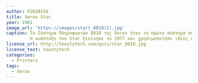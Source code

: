 ```yaml
---
author: P2020156
title: Xerox Star
year: 1981
image_url: 'https://images/start_8010(1).jpg'
caption: Το Σύστημα Πληροφοριών 8010 της Xerox ήταν το πρώτο σύστημα που χρησιμοποίησε μια πλήρως ενσωματωμένη σουίτα μεταφοράς και εφαρμογών για επιτραπέζιους υπολογιστές. Αρχικά ο όρος "Star" αναφερόταν στην επιφάνεια εργασίας και το λογισμικό εφαρμογών. Ωστόσο, το σύστημα στο σύνολό του έγινε ευρέως γνωστό ως "The Xerox Star". Το λογισμικό αργότερα μετονομάστηκε σε "ViewPoint" και αργότερα μετονομάστηκε ξανά σε "GlobalView".
         Η ανάπτυξη του Star ξεκίνησε το 1977 και χρησιμοποίησε ιδέες από το Alto. Η ανάπτυξη ξεκίνησε σε μηχανές πρώιμης ανάπτυξης, με την κωδική ονομασία Dolphin και Dorado, που θα μπορούσαν επίσης να εκτελούν το λογισμικό Alto. Το τελικό αποτέλεσμα ήταν εντελώς νέο λογισμικό γραμμένο στο περιβάλλον προγραμματισμού MESA της Xerox και όχι στο BCPL, στο οποίο γράφτηκε το λογισμικό Alto. (Το BCPL χρησιμοποιούσε ακόμη και διαφορετικό μικροκώδικα) Το τελικό υλικό 8010/Dandelion δεν ήταν συμβατό με το Alto.
license_url: http://toastytech.com/guis/star_8010.jpg
license_text: toastytech
categories:
  - Printers
tags:
  - Xerox
---
```

